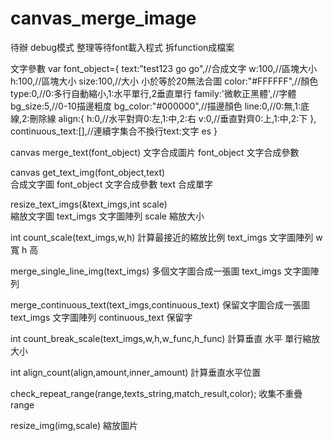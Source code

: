 # canvas_merge_image
待辦
	debug模式
	整理等待font載入程式
	拆function成檔案
	
文字參數
var font_object={
	text:"test123 go go",//合成文字
	w:100,//區塊大小
	h:100,//區塊大小
	size:100,//大小 小於等於20無法合圖
	color:"#FFFFFF",//顏色
	type:0,//0:多行自動縮小,1:水平單行,2垂直單行
	family:'微軟正黑體',//字體
	bg_size:5,//0-10描邊粗度
	bg_color:"#000000",//描邊顏色
	line:0,//0:無,1:底線,2:刪除線
	align:{
		h:0,//水平對齊0:左,1:中,2:右
		v:0,//垂直對齊0:上,1:中,2:下
	},
	continuous_text:[],//連續字集合不換行text:文字 es
}

canvas merge_text(font_object)
	文字合成圖片
	font_object 文字合成參數
	
canvas get_text_img(font_object,text)  
	合成文字圖
	font_object 文字合成參數
	text 合成單字
	
resize_text_imgs(&text_imgs,int scale)	
	縮放文字圖
	text_imgs 文字圖陣列
	scale 縮放大小 
	
int count_scale(text_imgs,w,h)
	計算最接近的縮放比例
	text_imgs 文字圖陣列
	w 寬
	h 高
	
merge_single_line_img(text_imgs)
	多個文字圖合成一張圖
	text_imgs 文字圖陣列
	
merge_continuous_text(text_imgs,continuous_text)
	保留文字圖合成一張圖
	text_imgs 文字圖陣列
	continuous_text 保留字
	
int count_break_scale(text_imgs,w,h,w_func,h_func)
	計算垂直 水平 單行縮放大小

int align_count(align,amount,inner_amount)
	計算垂直水平位置
	
check_repeat_range(range,texts_string,match_result,color);
	收集不重疊range
	
resize_img(img,scale)
	縮放圖片